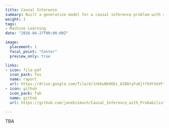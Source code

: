 ```yaml
---
title: Causal Inference
summary: Built a generative model for a causal inference problem with some latent variables.  
weight: 1
tags:
- Machine Learning
date: "2016-04-27T00:00:00Z"

image:
  placement: 1
  focal_point: "Center"
  preview_only: true

links:
- icon: file-pdf
  icon_pack: fas
  name: raport
  url: https://drive.google.com/file/d/1nk6uNk9OEz_AIB0ryFuKjtfXdt5eVFtR/view
- icon: github
  icon_pack: fab
  name: github
  url: https://github.com/janekzimoch/Causal_Inference_with_Probabilistic_Modelling/blob/main/L48Project.ipynb

---
```


TBA

